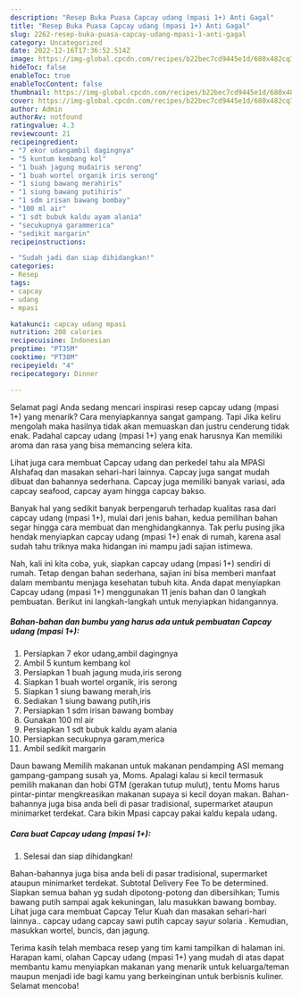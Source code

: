```yaml
---
description: "Resep Buka Puasa Capcay udang (mpasi 1+) Anti Gagal"
title: "Resep Buka Puasa Capcay udang (mpasi 1+) Anti Gagal"
slug: 2262-resep-buka-puasa-capcay-udang-mpasi-1-anti-gagal
category: Uncategorized
date: 2022-12-16T17:36:52.514Z
image: https://img-global.cpcdn.com/recipes/b22bec7cd9445e1d/680x482cq70/capcay-udang-mpasi-1-foto-resep-utama.jpg
hideToc: false
enableToc: true
enableTocContent: false
thumbnail: https://img-global.cpcdn.com/recipes/b22bec7cd9445e1d/680x482cq70/capcay-udang-mpasi-1-foto-resep-utama.jpg
cover: https://img-global.cpcdn.com/recipes/b22bec7cd9445e1d/680x482cq70/capcay-udang-mpasi-1-foto-resep-utama.jpg
author: Admin
authorAv: notfound
ratingvalue: 4.3
reviewcount: 21
recipeingredient:
- "7 ekor udangambil dagingnya"
- "5 kuntum kembang kol"
- "1 buah jagung mudairis serong"
- "1 buah wortel organik iris serong"
- "1 siung bawang merahiris"
- "1 siung bawang putihiris"
- "1 sdm irisan bawang bombay"
- "100 ml air"
- "1 sdt bubuk kaldu ayam alania"
- "secukupnya garammerica"
- "sedikit margarin"
recipeinstructions:

- "Sudah jadi dan siap dihidangkan!"
categories:
- Resep
tags:
- capcay
- udang
- mpasi

katakunci: capcay udang mpasi 
nutrition: 208 calories
recipecuisine: Indonesian
preptime: "PT35M"
cooktime: "PT38M"
recipeyield: "4"
recipecategory: Dinner

---
```



Selamat pagi Anda sedang mencari inspirasi resep capcay udang (mpasi 1+) yang menarik? Cara menyiapkannya sangat gampang. Tapi Jika keliru mengolah maka hasilnya tidak akan memuaskan dan justru cenderung tidak enak. Padahal capcay udang (mpasi 1+) yang enak harusnya Kan memiliki aroma dan rasa yang bisa memancing selera kita.


Lihat juga cara membuat Capcay udang dan perkedel tahu ala MPASI Alshafaq dan masakan sehari-hari lainnya. Capcay juga sangat mudah dibuat dan bahannya sederhana. Capcay juga memiliki banyak variasi, ada capcay seafood, capcay ayam hingga capcay bakso.

Banyak hal yang sedikit banyak berpengaruh terhadap kualitas rasa dari capcay udang (mpasi 1+), mulai dari jenis bahan, kedua pemilihan bahan segar hingga cara membuat dan menghidangkannya. Tak perlu pusing jika hendak menyiapkan capcay udang (mpasi 1+) enak di rumah, karena asal sudah tahu triknya maka hidangan ini mampu jadi sajian istimewa.


Nah, kali ini kita coba, yuk, siapkan capcay udang (mpasi 1+) sendiri di rumah. Tetap dengan bahan sederhana, sajian ini bisa memberi manfaat dalam membantu menjaga kesehatan tubuh kita. Anda dapat menyiapkan Capcay udang (mpasi 1+) menggunakan 11 jenis bahan dan 0 langkah pembuatan. Berikut ini langkah-langkah untuk menyiapkan hidangannya.

<!--inarticleads1-->

##### Bahan-bahan dan bumbu yang harus ada untuk pembuatan Capcay udang (mpasi 1+):

1. Persiapkan 7 ekor udang,ambil dagingnya
1. Ambil 5 kuntum kembang kol
1. Persiapkan 1 buah jagung muda,iris serong
1. Siapkan 1 buah wortel organik, iris serong
1. Siapkan 1 siung bawang merah,iris
1. Sediakan 1 siung bawang putih,iris
1. Persiapkan 1 sdm irisan bawang bombay
1. Gunakan 100 ml air
1. Persiapkan 1 sdt bubuk kaldu ayam alania
1. Persiapkan secukupnya garam,merica
1. Ambil sedikit margarin


Daun bawang Memilih makanan untuk makanan pendamping ASI memang gampang-gampang susah ya, Moms. Apalagi kalau si kecil termasuk pemilih makanan dan hobi GTM (gerakan tutup mulut), tentu Moms harus pintar-pintar mengkreasikan makanan supaya si kecil doyan makan. Bahan-bahannya juga bisa anda beli di pasar tradisional, supermarket ataupun minimarket terdekat. Cara bikin Mpasi capcay pakai kaldu kepala udang. 

<!--inarticleads2-->

##### Cara buat Capcay udang (mpasi 1+):


1. Selesai dan siap dihidangkan!

Bahan-bahannya juga bisa anda beli di pasar tradisional, supermarket ataupun minimarket terdekat. Subtotal Delivery Fee To be determined. Siapkan semua bahan yg sudah dipotong-potong dan dibersihkan; Tumis bawang putih sampai agak kekuningan, lalu masukkan bawang bombay. Lihat juga cara membuat Capcay Telur Kuah dan masakan sehari-hari lainnya.. capcay udang capcay sawi putih capcay sayur solaria . Kemudian, masukkan wortel, buncis, dan jagung. 

Terima kasih telah membaca resep yang tim kami tampilkan di halaman ini. Harapan kami, olahan Capcay udang (mpasi 1+) yang mudah di atas dapat membantu kamu menyiapkan makanan yang menarik untuk keluarga/teman maupun menjadi ide bagi kamu yang berkeinginan untuk berbisnis kuliner. Selamat mencoba!
